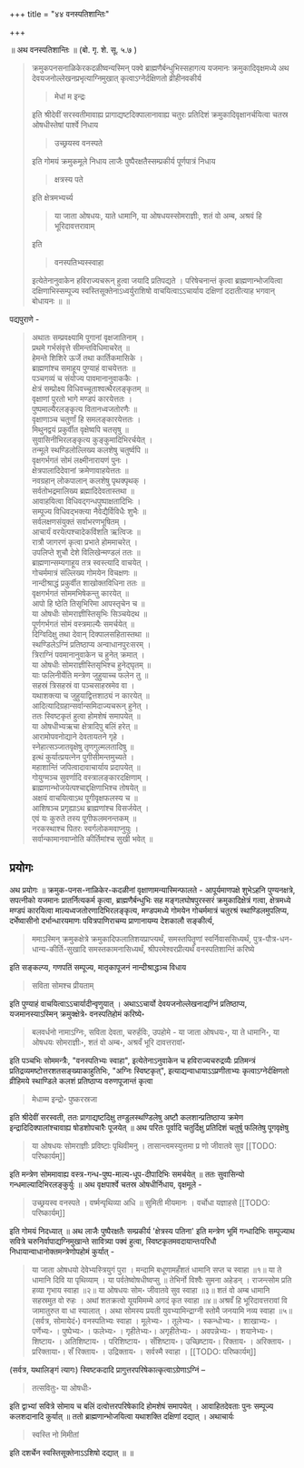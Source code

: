 +++
title = "४४ वनस्पतिशान्तिः"

+++

॥ अथ वनस्पतिशान्तिः ॥ (बो. गृ. शे. सू. ५.७ ) 

> क्रमुकपनसनाळिकेरकदळीष्वन्यस्मिन् पक्वे ब्राह्मणैर्बन्धुभिस्सहागत्य यजमानः क्रमुकादिवृक्षमध्ये अथ देवयजनोल्लेखनप्रभृत्याग्निमुखात् कृत्वाऽग्नेर्दक्षिणतो व्रीहीनवकीर्य 
>
>> मेधां म इन्द्रः
>
> इति श्रीदेवीं सरस्वतीमावाह्य प्रागाद्यष्टदिक्पालानावाह्य चतुरः प्रतिदिशं क्रमुकादिवृक्षानर्चयित्वा चतस्र ओषधीस्तेषां पार्श्वे निधाय 
>
>> उच्छ्रयस्व वनस्पते
>
> इति गोमयं क्रमुकमूले निधाय लाजैः पुष्पैरक्षतैस्सम्प्रकीर्य पूर्णपात्रं निधाय 
>
>> क्षत्रस्य पते
>
> इति क्षेत्रमभ्यर्च्य 
>
>> या जाता ओषधयः, याते धामानि, या ओषधयस्सोमराज्ञीः, शतं वो अम्ब, अश्रवं हि भूरिदावत्तरावाम्
>
> इति 
>
>> वनस्पतिभ्यस्स्वाहा
>
> इत्येतेनानुवाकेन हविराज्यचरून् हुत्वा जयादि प्रतिपद्यते । परिषेचनान्तं कृत्वा ब्राह्मणान्भोजयित्वा दक्षिणाभिस्सम्पूज्य स्वस्तिसूक्तेनाऽध्वर्युराशिषो वाचयित्वाऽऽचार्याय दक्षिणां ददातीत्याह भगवान् बोधायनः ॥  ॥

पद्यपुराणे - 

> अथातः सम्प्रवक्ष्यामि पूगानां वृक्षजातिनाम् ।  
प्रथमे गर्भसंवृत्ते सीमन्तविधिमाचरेत् ॥  
हेमन्ते शिशिरे ऊर्जे तथा कार्तिकमासिके ।  
ब्राह्मणांश्च समाहूय पुण्याहं वाचयेत्ततः ॥  
पञ्चगव्यं च संयोज्य पावमानानुवाककैः ।  
क्षेत्रं सम्प्रोक्ष्य विधिवच्चूताश्वत्थैरलङ्कृतम् ॥  
वृक्षाणां पुरतो भागे मण्डपं कारयेत्ततः ।  
पुष्पमाल्यैरलङ्कृत्य वितानध्वजतोरणैः ॥  
वृक्षाणाञ्च चतुर्णां हि समलङ्कारयेत्ततः ।  
मिथुनद्वयं प्रकुर्वीत वृक्षेष्वपि चतसृषु ॥  
सुवासिनीभिरलङ्कृत्य कुङ्कुमादिभिरर्चयेत् ।  
तन्मूले स्थण्डिलोल्लिख्य कलशेषु चतुर्ष्वपि ॥  
वृक्षगर्भगतं सोमं लक्ष्मीनारायणं पुनः ।  
क्षेत्रपालादिदेवानां क्रमेणावाहयेत्ततः ॥  
नवग्रहान् लोकपालान् कलशेषु पृथक्पृथक् ।  
सर्वतोभद्रमालिख्य ब्रह्मादिदेवतास्तथा ॥  
आवाहयित्वा विधिवद्गन्धपुष्पाक्षतादिभिः ।  
सम्पूज्य विधिवद्भक्त्या नैवेद्यैर्विविधैः शुभैः ॥  
सर्वलक्षणसंयुक्तं सर्वाभरणभूषितम् ।  
आचार्यं वरयेत्पश्चादेकविंशति ऋत्विजः ॥  
रात्रौ जागरणं कृत्वा प्रभाते होममाचरेत् ।  
उपलिप्ते शुचौ देशे विलिखेन्मण्डलं ततः ॥  
ब्राह्मणान्सम्यगाहूय तत्र स्वस्त्यादि वाचयेत् ।  
गोचर्ममात्रं संल्लिख्य गोमयेन विचक्षणः ॥  
नान्दीश्राद्धं प्रकुर्वीत शाखोक्तविधिना ततः ॥  
वृक्षगर्भगतं सोममभिषेकन्तु कारयेत् ॥  
आपो हि ष्ठेति तिसृभिरिमा आपस्तृचेन च ॥  
या ओषधीः सोमराज्ञीस्तिसृभिः सिञ्चयेदथ ॥  
पूर्णगर्भगतं सोमं वस्त्रमाल्यैः समर्चयेत् ॥  
दिग्विदिक्षु तथा देवान् दिक्पालसहितास्तथा ॥  
स्थण्डिलेऽग्निं प्रतिष्ठाप्य अन्वाधानपुरःसरम् ।  
त्रिराग्निं पवमानानुवाकेन च हुनेत् क्रमात् ।  
या ओषधीः सोमराज्ञीस्तिसृभिश्च हुनेद्घृतम् ॥  
याः फलिनीर्येति मन्त्रेण जुहुयाच्च फलेन तु ॥  
सहस्रं त्रिसहस्रं वा पञ्चसाहस्रमेव वा ।  
यथाशक्त्या च जुहुयाद्वित्तशाठ्यं न कारयेत् ॥  
आदित्यादिग्रहान्सर्वान्समिदाज्यचरून् हुनेत् ।  
ततः स्विष्टकृतं हुत्वा होमशेषं समापयेत् ॥  
या ओषधीभ्यऋचा क्षेत्रादिपु बलिं हरेत् ॥  
आरामोपवनोद्याने देवतायतने गृहे ।  
स्नेहात्सञ्जातवृक्षेषु तृणगुल्मलतादिषु ॥  
इत्थं कुर्यात्प्रयत्नेन पुगीसीमन्तमुच्यते ।  
महाशान्तिं जपित्वादावाचार्याय प्रदापयेत् ॥  
गोयुग्मञ्च सुवर्णादि वस्त्रालङ्कारदक्षिणाम् ।  
ब्राह्मणान्भोजयेत्पश्चाद्दक्षिणाभिश्च तोषयेत् ॥  
अक्षयं वाचयित्वाऽथ पूगीवृक्षफलस्य च ॥  
आशिषञ्च प्रगृह्याऽथ ब्राह्मणांश्च विसर्जयेत् ।  
एवं यः कुरुते तस्य पूगीफलमनन्तकम् ॥  
नरकस्थाश्च पितरः स्वर्गलोकमवाप्नुयुः ।  
सर्वान्कामानवाप्नोति कीर्तिमांश्च सुखी भवेत् ॥

## प्रयोगः

अथ प्रयोगः ॥ क्रमुक-पनस-नाळिकेर-कदळीनां वृक्षाणामन्यास्मिन्फालते - आपूर्यमाणपक्षे शुभेऽहनि पुण्यनक्षत्रे, सपत्नीको यजमानः प्रातर्नित्यकर्म कृत्वा, ब्राह्मणैर्बन्धुभिः सह मङ्गलघोषपुरस्सरं क्रमुकादिक्षेत्रं गत्वा, क्षेत्रमध्ये मण्डपं कारयित्वा माल्यध्वजतोरणादिभिरलङ्कृत्य, मण्डपमध्ये गोमयेन गोचर्ममात्रं चतुरश्रं स्थाण्डिलमुपलिप्य, दर्भेष्वासीनो दर्भान्धारयमाणः पवित्रपाणिराचम्य प्राणानायम्य देशकालौ सङ्कीर्त्य, 

> ममाऽस्मिन् क्रमुकक्षेत्रे क्रमुकादिफलातिशयप्राप्त्यर्थं, समस्तपितॄणां स्वर्निवाससिध्यर्थं, पुत्र-पौत्र-धन-धान्य-कीर्ति-सुखादि समस्तकामनासिध्यर्थं, श्रीपरमेश्वरप्रीत्यर्थं वनस्पतिशान्तिं करिष्ये

इति सङ्कल्प्य, गणपतिं सम्पूज्य, मातृकापूजनं नान्दीश्राद्धञ्च विधाय 

> सविता सोमश्च प्रीयताम्

इति पुण्याहं वाचयित्वाऽऽचार्यादीन्वृणुयात् । अथाऽऽचार्यो देवयजनोल्लेखनाद्यग्निं प्रतिष्ठाप्य, यजमानस्याऽस्मिन् क्रमुक्क्षेत्रे॰ वनस्पतिहोमं करिष्ये॰ 

> बलवर्धनो नामाऽग्निः, सविता देवता, चरुर्हविः, उपहोमे - या जाता ओषधयः॰, या ते धामानि॰, या ओषधयः सोमराज्ञीः॰, शतं वो अम्ब॰, अश्रवँ भूरि दावत्तरावां॰ 

इति पञ्चभिः सोममन्त्रैः, "वनस्पतिभ्यः स्वाहा", इत्येतेनाऽनुवाकेन च हविराज्यचरुद्रव्यैः प्रतिमन्त्रं प्रतिद्रव्यमष्टोत्तरशतसङ्ख्याकाहुतिभिः, "अग्निः स्विष्टकृत्", इत्याद्यन्वाधायाऽऽप्रणीताभ्यः कृत्वाऽग्नेर्दक्षिणतो व्रीहिमये स्थाण्डिले कलशं प्रतिष्ठाप्य वरुणपूजान्तं कृत्वा 

> मेधाम्म इन्द्रो॰ पुष्करस्रजा

इति श्रीदेवीं सरस्वती, ततः प्रागाद्यष्टदिक्षु तण्डुलस्थण्डिलेषु अष्टौ कलशान्प्रतिष्ठाप्य क्रमेण इन्द्रादिदिक्पालांश्चावाह्य षोडशोपचारैः पूजयेत् ॥ अथ परितः पूर्वादि चतुर्दिक्षु प्रतिदिशं चतुर्षु फलितेषु पूगवृक्षेषु 

> या ओषधयः सोमराज्ञीः प्रविष्टाः पृथिवीमनु । तासान्त्वमस्युत्तमा प्र णो जीवातवे सुव
[[TODO: परिष्कार्यम्]]

इति मन्त्रेण सोममावाह्य वस्त्र-गन्ध-पुष्प-माल्य-धूप-दीपादिभिः समर्चयेत् ॥ ततः सुवासिन्यो गन्धमाल्यादिभिरलङ्कुर्युः ॥ अथ वृक्षपार्श्वे चतस्र ओषधीर्निधाय, वृक्षमूले - 

> उच्छ्रयस्व वनस्पते । वर्ष्मन्पृथिव्या अधि ॥ सुमिती मीयमानः । वर्चोधा यज्ञाहसे
[[TODO: परिष्कार्यम्]]

इति गोमयं निदध्यात् ॥ अथ लाजैः पुष्पैरक्षतैः सम्प्रकीर्य 'क्षेत्रस्य पतिना' इति मन्त्रेण भूमिं गन्धादिभिः सम्पूज्याथ सवित्रे चरुनिर्वापाद्यग्निमुखान्ते सावित्र्या पक्वं हुत्वा, स्विष्टकृतमवदायान्तःपरिधौ निधायान्वाधानोक्तमन्त्रेणोपहोमं कुर्यात् - 

> या जाता ओषधयो देवेभ्यस्त्रियुगं पुरा । मन्दामि बधूणामहँशतं धामानि सप्त च स्वाहा ॥१॥ या ते धामानि दिवि या पृथिव्याम् । या पर्वतेष्वोषधीष्वप्सु ॥ तेभिर्नो विश्वैः सुमना अहेडन् । राजन्त्सोम प्रति हव्या गृभाय स्वाहा ॥२॥ या ओषधयः सोम॰ जीवातवे सुव स्वाहा ॥३॥ शतं वो अम्ब धामानि सहस्रमुत वो रुहः । अथां शतक्रत्वो यूयमिमम्मे अगदं कृत स्वाहा ॥४॥ अश्रवँ हि भूरिदावत्तरावां वि जामातुरुत वा धा स्यालात् । अथा सोमस्य प्रयती युवभ्यामिन्द्राग्नी स्तोमै जनयामि नव्य स्वाहा ॥५॥ (सर्वत्र, सोमायेदं॰) वनस्पतिभ्यः स्वाहा । मूलेभ्यः॰ । तूलेभ्यः॰ । स्कन्धोभ्यः॰ । शाखाभ्यः॰ । पर्णेभ्यः॰ । पुष्पेभ्यः॰ । फलेभ्यः॰ । गृहीतेभ्यः॰। अगृहीतेभ्यः॰ । अवपन्नेभ्यः॰ । शयानेभ्यः॰। शिष्टाय॰ । अतिशिष्टाय॰ । परिशिष्टाय॰ । सँशिष्टाय॰। उच्छिष्टाय॰। रिक्ताय॰ । अरिक्ताय॰ । प्ररिक्ताया॰। सँ रिक्ताय॰ । उद्रिक्ताय॰ । सर्वस्मै स्वाहा । 
[[TODO: परिष्कार्यम्]]

(सर्वत्र, यथालिङ्गं त्यागः) स्विष्टकदादि प्रागुत्तरपरिषेकात्कृत्वाऽग्रेणाऽग्निं – 

> तत्सवितुः॰ या ओषधीः॰

इति द्वाभ्यां सवित्रे सोमाय च बलिं दत्वोत्तरपरिषेकादि होमशेषं समापयेत् । आवाहितदेवताः पुनः सम्पूज्य कलशदानादि कुर्यात् ॥ ततो ब्राह्मणान्भोजयित्वा यथाशक्ति दक्षिणां दद्यात् । अथाचार्यः 

> स्वस्ति नो मिमीतां 

इति दशर्चेन स्वस्तिसूक्तेनाऽऽशिषो दद्यात् ॥  ॥